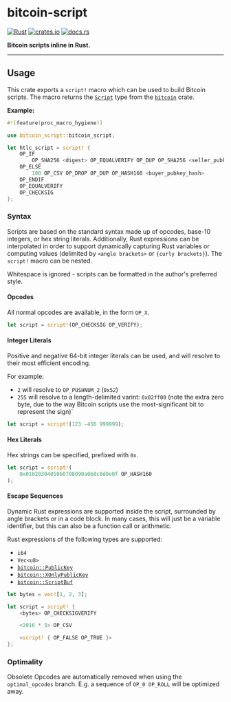 # bitcoin-script

[![Rust](https://github.com/mappum/rust-bitcoin-script/workflows/Rust/badge.svg)](https://github.com/mappum/rust-bitcoin-script/actions?query=workflow%3ARust)
[![crates.io](https://img.shields.io/crates/v/bitcoin-script.svg)](https://crates.io/crates/bitcoin-script)
[![docs.rs](https://docs.rs/bitcoin-script/badge.svg)](https://docs.rs/bitcoin-script)

**Bitcoin scripts inline in Rust.**

---

## Usage

This crate exports a `script!` macro which can be used to build Bitcoin scripts. The macro returns the [`Script`](https://docs.rs/bitcoin/latest/bitcoin/struct.ScriptBuf.html) type from the [`bitcoin`](https://github.com/rust-bitcoin/rust-bitcoin) crate.

**Example:**

```rust
#![feature(proc_macro_hygiene)]

use bitcoin_script::bitcoin_script;

let htlc_script = script! {
    OP_IF
        OP_SHA256 <digest> OP_EQUALVERIFY OP_DUP OP_SHA256 <seller_pubkey_hash>
    OP_ELSE
        100 OP_CSV OP_DROP OP_DUP OP_HASH160 <buyer_pubkey_hash>
    OP_ENDIF
    OP_EQUALVERIFY
    OP_CHECKSIG
};
```

### Syntax

Scripts are based on the standard syntax made up of opcodes, base-10 integers, or hex string literals. Additionally, Rust expressions can be interpolated in order to support dynamically capturing Rust variables or computing values (delimited by `<angle brackets>` or `{curly brackets}`). The `script!` macro can be nested.

Whitespace is ignored - scripts can be formatted in the author's preferred style.

#### Opcodes

All normal opcodes are available, in the form `OP_X`.

```rust
let script = script!(OP_CHECKSIG OP_VERIFY);
```

#### Integer Literals

Positive and negative 64-bit integer literals can be used, and will resolve to their most efficient encoding.

For example:
- `2` will resolve to `OP_PUSHNUM_2` (`0x52`)
- `255` will resolve to a length-delimited varint: `0x02ff00` (note the extra zero byte, due to the way Bitcoin scripts use the most-significant bit to represent the sign)`

```rust
let script = script!(123 -456 999999);
```

#### Hex Literals

Hex strings can be specified, prefixed with `0x`.

```rust
let script = script!(
    0x0102030405060708090a0b0c0d0e0f OP_HASH160
);
```

#### Escape Sequences

Dynamic Rust expressions are supported inside the script, surrounded by angle brackets or in a code block. In many cases, this will just be a variable identifier, but this can also be a function call or arithmetic.

Rust expressions of the following types are supported:

- `i64`
- `Vec<u8>`
- [`bitcoin::PublicKey`](https://docs.rs/bitcoin/latest/bitcoin/struct.PublicKey.html)
- [`bitcoin::XOnlyPublicKey`](https://docs.rs/bitcoin/latest/bitcoin/struct.XOnlyPublicKey.html)
- [`bitcoin::ScriptBuf`](https://docs.rs/bitcoin/latest/bitcoin/struct.ScriptBuf.html)

```rust
let bytes = vec![1, 2, 3];

let script = script! {
    <bytes> OP_CHECKSIGVERIFY

    <2016 * 5> OP_CSV

    <script! { OP_FALSE OP_TRUE }>
};
```

### Optimality
Obsolete Opcodes are automatically removed when using the `optimal_opcodes` branch. E.g. a sequence of `OP_0 OP_ROLL` will be optimized away.
